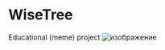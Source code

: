 # WiseTree
Educational (meme) project
![изображение](https://user-images.githubusercontent.com/46557274/199112156-7e47a80e-ed74-4190-a4f0-b439b9886e40.png)
